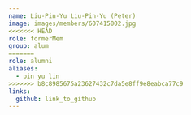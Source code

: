 ```yaml
---
name: Liu-Pin-Yu Liu-Pin-Yu (Peter) 
image: images/members/607415002.jpg 
<<<<<<< HEAD
role: formerMem
group: alum
=======
role: alumni
aliases:
  - pin yu lin
>>>>>>> b8c8985675a23627432c7da5e8ff9e8eabca77c9
links:
  github: link_to_github 
---
```

